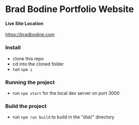 # Brad Bodine Portfolio Website

#### Live Site Location
https://bradbodine.com

### Install
- clone this repo
- cd into the cloned folder
- run `npm i`

### Running the project
- run `npm start` for the local dev server on port 3000

### Build the project
- run `npm run build` to build in the "dist/" directory

